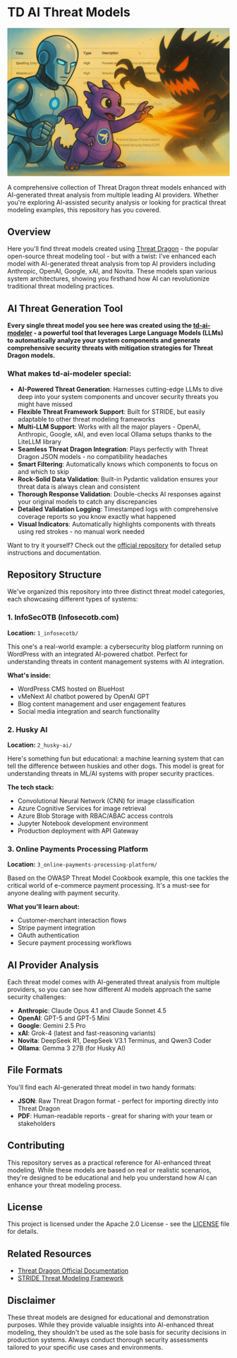 # TD AI Threat Models

![td-ai](assets/td-ai-part3.png)

A comprehensive collection of Threat Dragon threat models enhanced with AI-generated threat analysis from multiple leading AI providers. Whether you're exploring AI-assisted security analysis or looking for practical threat modeling examples, this repository has you covered.

## Overview

Here you'll find threat models created using [Threat Dragon](https://owasp.org/www-project-threat-dragon/) - the popular open-source threat modeling tool - but with a twist: I've enhanced each model with AI-generated threat analysis from top AI providers including Anthropic, OpenAI, Google, xAI, and Novita. These models span various system architectures, showing you firsthand how AI can revolutionize traditional threat modeling practices.

## AI Threat Generation Tool

**Every single threat model you see here was created using the [td-ai-modeler](https://github.com/InfosecOTB/td-ai-modeler) - a powerful tool that leverages Large Language Models (LLMs) to automatically analyze your system components and generate comprehensive security threats with mitigation strategies for Threat Dragon models.**

### What makes td-ai-modeler special:

- **AI-Powered Threat Generation**: Harnesses cutting-edge LLMs to dive deep into your system components and uncover security threats you might have missed
- **Flexible Threat Framework Support**: Built for STRIDE, but easily adaptable to other threat modeling frameworks
- **Multi-LLM Support**: Works with all the major players - OpenAI, Anthropic, Google, xAI, and even local Ollama setups thanks to the LiteLLM library
- **Seamless Threat Dragon Integration**: Plays perfectly with Threat Dragon JSON models - no compatibility headaches
- **Smart Filtering**: Automatically knows which components to focus on and which to skip
- **Rock-Solid Data Validation**: Built-in Pydantic validation ensures your threat data is always clean and consistent
- **Thorough Response Validation**: Double-checks AI responses against your original models to catch any discrepancies
- **Detailed Validation Logging**: Timestamped logs with comprehensive coverage reports so you know exactly what happened
- **Visual Indicators**: Automatically highlights components with threats using red strokes - no manual work needed

Want to try it yourself? Check out the [official repository](https://github.com/InfosecOTB/td-ai-modeler) for detailed setup instructions and documentation.

## Repository Structure

We've organized this repository into three distinct threat model categories, each showcasing different types of systems:

### 1. InfoSecOTB (Infosecotb.com)
**Location:** `1_infosecotb/`

This one's a real-world example: a cybersecurity blog platform running on WordPress with an integrated AI-powered chatbot. Perfect for understanding threats in content management systems with AI integration.

**What's inside:**
- WordPress CMS hosted on BlueHost
- vMeNext AI chatbot powered by OpenAI GPT
- Blog content management and user engagement features
- Social media integration and search functionality

### 2. Husky AI
**Location:** `2_husky-ai/`

Here's something fun but educational: a machine learning system that can tell the difference between huskies and other dogs. This model is great for understanding threats in ML/AI systems with proper security practices.

**The tech stack:**
- Convolutional Neural Network (CNN) for image classification
- Azure Cognitive Services for image retrieval
- Azure Blob Storage with RBAC/ABAC access controls
- Jupyter Notebook development environment
- Production deployment with API Gateway

### 3. Online Payments Processing Platform
**Location:** `3_online-payments-processing-platform/`

Based on the OWASP Threat Model Cookbook example, this one tackles the critical world of e-commerce payment processing. It's a must-see for anyone dealing with payment security.

**What you'll learn about:**
- Customer-merchant interaction flows
- Stripe payment integration
- OAuth authentication
- Secure payment processing workflows

## AI Provider Analysis

Each threat model comes with AI-generated threat analysis from multiple providers, so you can see how different AI models approach the same security challenges:

- **Anthropic**: Claude Opus 4.1 and Claude Sonnet 4.5
- **OpenAI**: GPT-5 and GPT-5 Mini
- **Google**: Gemini 2.5 Pro
- **xAI**: Grok-4 (latest and fast-reasoning variants)
- **Novita**: DeepSeek R1, DeepSeek V3.1 Terminus, and Qwen3 Coder
- **Ollama**: Gemma 3 27B (for Husky AI)

## File Formats

You'll find each AI-generated threat model in two handy formats:
- **JSON**: Raw Threat Dragon format - perfect for importing directly into Threat Dragon
- **PDF**: Human-readable reports - great for sharing with your team or stakeholders

## Contributing

This repository serves as a practical reference for AI-enhanced threat modeling. While these models are based on real or realistic scenarios, they're designed to be educational and help you understand how AI can enhance your threat modeling process.

## License

This project is licensed under the Apache 2.0 License - see the [LICENSE](LICENSE) file for details.

## Related Resources

- [Threat Dragon Official Documentation](https://www.threatdragon.com/docs/)
- [STRIDE Threat Modeling Framework](https://docs.microsoft.com/en-us/azure/security/develop/threat-modeling-tool-threats)

## Disclaimer

These threat models are designed for educational and demonstration purposes. While they provide valuable insights into AI-enhanced threat modeling, they shouldn't be used as the sole basis for security decisions in production systems. Always conduct thorough security assessments tailored to your specific use cases and environments.
